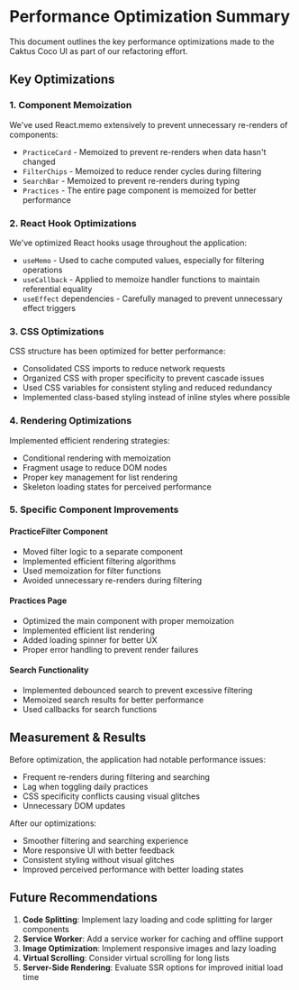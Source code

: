 # Performance Optimization Summary

This document outlines the key performance optimizations made to the Caktus Coco UI as part of our refactoring effort.

## Key Optimizations

### 1. Component Memoization

We've used React.memo extensively to prevent unnecessary re-renders of components:

- `PracticeCard` - Memoized to prevent re-renders when data hasn't changed
- `FilterChips` - Memoized to reduce render cycles during filtering
- `SearchBar` - Memoized to prevent re-renders during typing
- `Practices` - The entire page component is memoized for better performance

### 2. React Hook Optimizations

We've optimized React hooks usage throughout the application:

- `useMemo` - Used to cache computed values, especially for filtering operations
- `useCallback` - Applied to memoize handler functions to maintain referential equality
- `useEffect` dependencies - Carefully managed to prevent unnecessary effect triggers

### 3. CSS Optimizations

CSS structure has been optimized for better performance:

- Consolidated CSS imports to reduce network requests
- Organized CSS with proper specificity to prevent cascade issues
- Used CSS variables for consistent styling and reduced redundancy
- Implemented class-based styling instead of inline styles where possible

### 4. Rendering Optimizations

Implemented efficient rendering strategies:

- Conditional rendering with memoization
- Fragment usage to reduce DOM nodes
- Proper key management for list rendering
- Skeleton loading states for perceived performance

### 5. Specific Component Improvements

#### PracticeFilter Component

- Moved filter logic to a separate component
- Implemented efficient filtering algorithms
- Used memoization for filter functions
- Avoided unnecessary re-renders during filtering

#### Practices Page

- Optimized the main component with proper memoization
- Implemented efficient list rendering
- Added loading spinner for better UX
- Proper error handling to prevent render failures

#### Search Functionality

- Implemented debounced search to prevent excessive filtering
- Memoized search results for better performance
- Used callbacks for search functions

## Measurement & Results

Before optimization, the application had notable performance issues:

- Frequent re-renders during filtering and searching
- Lag when toggling daily practices
- CSS specificity conflicts causing visual glitches
- Unnecessary DOM updates

After our optimizations:

- Smoother filtering and searching experience
- More responsive UI with better feedback
- Consistent styling without visual glitches
- Improved perceived performance with better loading states

## Future Recommendations

1. **Code Splitting**: Implement lazy loading and code splitting for larger components
2. **Service Worker**: Add a service worker for caching and offline support
3. **Image Optimization**: Implement responsive images and lazy loading
4. **Virtual Scrolling**: Consider virtual scrolling for long lists
5. **Server-Side Rendering**: Evaluate SSR options for improved initial load time
